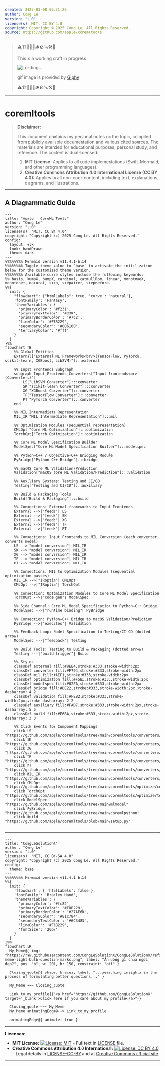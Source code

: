 ```yaml
---
created: 2025-03-08 05:31:26
author: Cong Le
version: "1.0"
license(s): MIT, CC BY 4.0
copyright: Copyright © 2025 Cong Le. All Rights Reserved.
source: https://github.com/apple/coremltools
---
```


> ⚠️🏗️🚧🦺🧱🪵🪨🪚🛠️👷
> 
> This is a working draft in progress
> 
> ![Loading...](https://media1.giphy.com/media/v1.Y2lkPTc5MGI3NjExZmkyeTh4c3podTM1M21pbW12dmdyYXZwaDBidW52MWh4Z25pOTE4YiZlcD12MV9pbnRlcm5hbF9naWZfYnlfaWQmY3Q9Zw/xp6n2H229mIb6/giphy.gif)
> 
> gif image is provided by [Giphy](https://giphy.com)
> 
> ⚠️🏗️🚧🦺🧱🪵🪨🪚🛠️👷

----


# coremltools
> **Disclaimer:**
>
> This document contains my personal notes on the topic,
> compiled from publicly available documentation and various cited sources.
> The materials are intended for educational purposes, personal study, and reference.
> The content is dual-licensed:
> 1. **MIT License:** Applies to all code implementations (Swift, Mermaid, and other programming languages).
> 2. **Creative Commons Attribution 4.0 International License (CC BY 4.0):** Applies to all non-code content, including text, explanations, diagrams, and illustrations.
---


## A Diagrammatic Guide 


```mermaid
---
title: "Apple - CoreML Tools"
author: "Cong Le"
version: "1.0"
license(s): "MIT, CC BY 4.0"
copyright: "Copyright (c) 2025 Cong Le. All Rights Reserved."
config:
  layout: elk
  look: handDrawn
  theme: dark
---
%%%%%%%% Mermaid version v11.4.1-b.14
%%%%%%%% Toggle theme value to `base` to activate the initilization below for the customized theme version.
%%%%%%%% Available curve styles include the following keywords:
%% basis, bumpX, bumpY, cardinal, catmullRom, linear, monotoneX, monotoneY, natural, step, stepAfter, stepBefore.
%%{
  init: {
    "flowchart": {"htmlLabels": true, 'curve': 'natural'},
    'fontFamily': 'Fantasy',
    'themeVariables': {
      'primaryColor': '#f231',
      'primaryTextColor': '#239',
      'primaryBorderColor': '#7c2',
      'lineColor': '#F8B229',
      'secondaryColor': '#006100',
      'tertiaryColor': '#fff'
    }
  }
}%%
flowchart TB
    %% Global Entities
    External["External ML Frameworks<br/>(TensorFlow, PyTorch, scikit‑learn, XGBoost, LibSVM)"]:::external

    %% Input Frontends Subgraph
    subgraph Input_Frontends_Converters["Input Frontends<br>(Converters)"]
        LS["LibSVM Converter"]:::converter
        SK["scikit‑learn Converter"]:::converter
        XG["XGBoost Converter"]:::converter
        TF["TensorFlow Converter"]:::converter
        PT["PyTorch Converter"]:::converter
    end

    %% MIL Intermediate Representation
    MIL_IR["MIL Intermediate Representation"]:::mil

    %% Optimization Modules (sequential representation)
    CMLOpt["Core ML Optimization"]:::optimization
    TorchOpt["Torch Optimization"]:::optimization

    %% Core ML Model Specification Builder
    ModelSpec["Core ML Model Specification Builder"]:::modelspec

    %% Python–C++ / Objective‑C++ Bridging Module
    PyBridge["Python–C++ Bridge"]:::bridge

    %% macOS Core ML Validation/Prediction
    Validation["macOS Core ML Validation/Prediction"]:::validation

    %% Auxiliary Systems: Testing and CI/CD
    Testing["Testing and CI/CD"]:::auxiliary

    %% Build & Packaging Tools
    Build["Build & Packaging"]:::build

    %% Connections: External frameworks to Input Frontends
    External -->|"feeds"| LS
    External -->|"feeds"| SK
    External -->|"feeds"| XG
    External -->|"feeds"| TF
    External -->|"feeds"| PT

    %% Connections: Input Frontends to MIL Conversion (each converter converts model)
    LS -->|"model conversion"| MIL_IR
    SK -->|"model conversion"| MIL_IR
    XG -->|"model conversion"| MIL_IR
    TF -->|"model conversion"| MIL_IR
    PT -->|"model conversion"| MIL_IR

    %% Connections: MIL to Optimization Modules (sequential optimization passes)
    MIL_IR -->|"IRoptim"| CMLOpt
    CMLOpt -->|"IRoptim"| TorchOpt

    %% Connection: Optimization Modules to Core ML Model Specification
    TorchOpt -->|"code gen"| ModelSpec

    %% Side Channel: Core ML Model Specification to Python–C++ Bridge
    ModelSpec -->|"runtime binding"| PyBridge

    %% Connection: Python–C++ Bridge to macOS Validation/Prediction
    PyBridge -->|"executes"| Validation

    %% Feedback Loop: Model Specification to Testing/CI-CD (dotted arrow)
    ModelSpec ---|"feedback"| Testing

    %% Build Tools: Testing to Build & Packaging (dotted arrow)
    Testing ---|"build trigger"| Build

    %% Styles
    classDef external fill:#8EE4,stroke:#333,stroke-width:2px
    classDef converter fill:#F794,stroke:#333,stroke-width:2px
    classDef mil fill:#AEF1,stroke:#333,stroke-width:2px
    classDef optimization fill:#F5B1,stroke:#333,stroke-width:2px
    classDef modelspec fill:#82EA,stroke:#333,stroke-width:2px
    classDef bridge fill:#DE22,stroke:#333,stroke-width:2px,stroke-dasharray: 4 2
    classDef validation fill:#FEB2,stroke:#333,stroke-width:2px,stroke-dasharray: 2 2
    classDef auxiliary fill:#FAD7,stroke:#333,stroke-width:2px,stroke-dasharray: 5 5
    classDef build fill:#E6BA,stroke:#333,stroke-width:2px,stroke-dasharray: 3 3

    %% Click Events for Component Mappings
    click LS "https://github.com/apple/coremltools/tree/main/coremltools/converters/libsvm"
    click SK "https://github.com/apple/coremltools/tree/main/coremltools/converters/sklearn"
    click XG "https://github.com/apple/coremltools/tree/main/coremltools/converters/xgboost"
    click TF "https://github.com/apple/coremltools/tree/main/coremltools/converters/mil/frontend/tensorflow"
    click PT "https://github.com/apple/coremltools/tree/main/coremltools/converters/mil/frontend/torch"
    click MIL_IR "https://github.com/apple/coremltools/tree/main/coremltools/converters/mil"
    click CMLOpt "https://github.com/apple/coremltools/tree/main/coremltools/optimize/coreml"
    click TorchOpt "https://github.com/apple/coremltools/tree/main/coremltools/optimize/torch"
    click ModelSpec "https://github.com/apple/coremltools/tree/main/mlmodel"
    click PyBridge "https://github.com/apple/coremltools/tree/main/coremlpython"
    click Build "https://github.com/apple/coremltools/blob/main/setup.py"
    
```



---

<!-- 
```mermaid
%% Current Mermaid version
info
```  -->


```mermaid
---
title: "CongLeSolutionX"
author: "Cong Le"
version: "1.0"
license(s): "MIT, CC BY-SA 4.0"
copyright: "Copyright (c) 2025 Cong Le. All Rights Reserved."
config:
  theme: base
---
%%%%%%%% Mermaid version v11.4.1-b.14
%%{
  init: {
    'flowchart': { 'htmlLabels': false },
    'fontFamily': 'Bradley Hand',
    'themeVariables': {
      'primaryColor': '#fc82',
      'primaryTextColor': '#F8B229',
      'primaryBorderColor': '#27AE60',
      'secondaryColor': '#81c784',
      'secondaryTextColor': '#6C3483',
      'lineColor': '#F8B229',
      'fontSize': '20px'
    }
  }
}%%
flowchart LR
  My_Meme@{ img: "https://raw.githubusercontent.com/CongLeSolutionX/CongLeSolutionX/refs/heads/main/assets/images/My-meme-light-bulb-question-marks.png", label: "Ăn uống gì chưa ngừi đẹp?", pos: "b", w: 200, h: 150, constraint: "off" }

  Closing_quote@{ shape: braces, label: "...searching insights in the process of formulating better questions..." }
    
  My_Meme ~~~ Closing_quote
    
  Link_to_my_profile{{"<a href='https://github.com/CongLeSolutionX' target='_blank'>Click here if you care about my profile</a>"}}

  Closing_quote ~~~ My_Meme
  My_Meme animatingEdge@--> Link_to_my_profile
  
  animatingEdge@{ animate: true }

```



---
**Licenses:**

- **MIT License:**  [![License: MIT](https://img.shields.io/badge/License-MIT-yellow.svg)](LICENSE) - Full text in [LICENSE](LICENSE) file.
- **Creative Commons Attribution 4.0 International:** [![License: CC BY 4.0](https://licensebuttons.net/l/by/4.0/88x31.png)](LICENSE-CC-BY) - Legal details in [LICENSE-CC-BY](LICENSE-CC-BY) and at [Creative Commons official site](http://creativecommons.org/licenses/by/4.0/).

---
